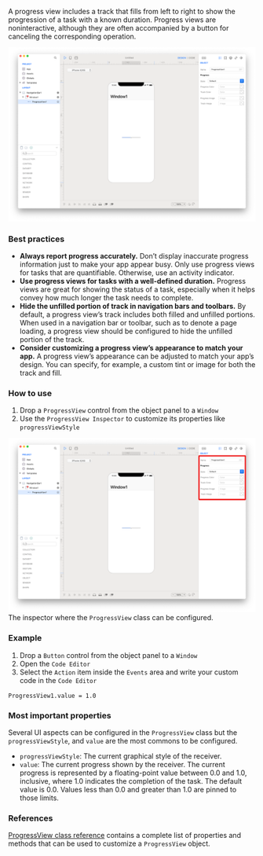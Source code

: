 A progress view includes a track that fills from left to right to show the progression of a task with a known duration. Progress views are noninteractive, although they are often accompanied by a button for canceling the corresponding operation.

![ProgressView](../images/creo2/progressview1.png)

### Best practices
* **Always report progress accurately.** Don’t display inaccurate progress information just to make your app appear busy. Only use progress views for tasks that are quantifiable. Otherwise, use an activity indicator.
* **Use progress views for tasks with a well-defined duration.** Progress views are great for showing the status of a task, especially when it helps convey how much longer the task needs to complete.
* **Hide the unfilled portion of track in navigation bars and toolbars.** By default, a progress view’s track includes both filled and unfilled portions. When used in a navigation bar or toolbar, such as to denote a page loading, a progress view should be configured to hide the unfilled portion of the track.
* **Consider customizing a progress view’s appearance to match your app.** A progress view’s appearance can be adjusted to match your app’s design. You can specify, for example, a custom tint or image for both the track and fill.

### How to use
1. Drop a `ProgressView` control from the object panel to a `Window`
2. Use the `ProgressView Inspector` to customize its properties like `progressViewStyle`

![`ProgressView` inspector](../images/creo2/progressview2.png)
The inspector where the `ProgressView` class can be configured.

### Example
1. Drop a `Button` control from the object panel to a `Window`
2. Open the `Code Editor`
3. Select the `Action` item inside the `Events` area and write your custom code in the `Code Editor`
```
ProgressView1.value = 1.0
```

### Most important properties
Several UI aspects can be configured in the `ProgressView` class but the `progressViewStyle`, and `value` are the most commons to be configured.
- `progressViewStyle`: The current graphical style of the receiver.
- `value`: The current progress shown by the receiver. The current progress is represented by a floating-point value between 0.0 and 1.0, inclusive, where 1.0 indicates the completion of the task. The default value is 0.0. Values less than 0.0 and greater than 1.0 are pinned to those limits.

### References
[ProgressView class reference](../classes/ProgressView.html) contains a complete list of properties and methods that can be used to customize a `ProgressView` object.
